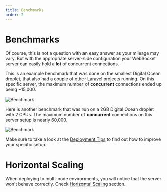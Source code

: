 ```yaml
---
title: Benchmarks
order: 2
---
```


# Benchmarks

Of course, this is not a question with an easy answer as your mileage may vary. But with the appropriate server-side configuration your WebSocket server can easily hold a **lot** of concurrent connections.

This is an example benchmark that was done on the smallest Digital Ocean droplet, that also had a couple of other Laravel projects running. On this specific server, the maximum number of **concurrent** connections ended up being ~15,000.

![Benchmark](/img/simultaneous_users.png)

Here is another benchmark that was run on a 2GB Digital Ocean droplet with 2 CPUs. The maximum number of **concurrent** connections on this server setup is nearly 60,000.

![Benchmark](/img/simultaneous_users_2gb.png)

Make sure to take a look at the [Deployment Tips](/docs/laravel-websockets/faq/deploying) to find out how to improve your specific setup.

# Horizontal Scaling

When deploying to multi-node environments, you will notice that the server won't behave correctly. Check [Horizontal Scaling](../horizontal-scaling/getting-started.md) section.
